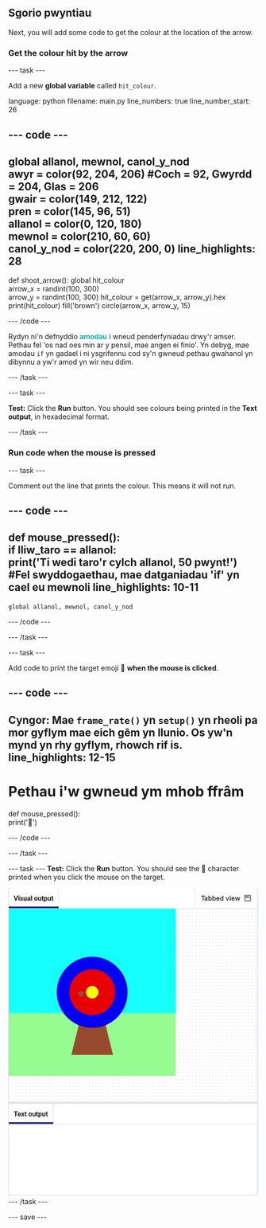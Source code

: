 ## Sgorio pwyntiau

Next, you will add some code to get the colour at the location of the arrow.

### Get the colour hit by the arrow

--- task ---

Add a new **global variable** called `hit_colour`.

language: python filename: main.py line_numbers: true line_number_start: 26


--- code ---
---
global allanol, mewnol, canol_y_nod    
awyr = color(92, 204, 206) #Coch = 92, Gwyrdd = 204, Glas = 206    
gwair = color(149, 212, 122)    
pren = color(145, 96, 51)    
allanol = color(0, 120, 180)    
mewnol = color(210, 60, 60)   
canol_y_nod = color(220, 200, 0)
line_highlights: 28
---
def shoot_arrow(): global hit_colour  
arrow_x = randint(100, 300)  
arrow_y = randint(100, 300) hit_colour = get(arrow_x, arrow_y).hex print(hit_colour) fill('brown') circle(arrow_x, arrow_y, 15)

--- /code ---

Rydyn ni'n defnyddio <span style="color: #0faeb0; font-weight: bold;">amodau</span> i wneud penderfyniadau drwy'r amser. Pethau fel 'os nad oes min ar y pensil, mae angen ei finio'. Yn debyg, mae amodau `if` yn gadael i ni ysgrifennu cod sy'n gwneud pethau gwahanol yn dibynnu a yw'r amod yn wir neu ddim.

--- /task ---

--- task ---

**Test:** Click the **Run** button. You should see colours being printed in the **Text output**, in hexadecimal format.

--- /task ---

### Run code when the mouse is pressed

--- task ---

Comment out the line that prints the colour. This means it will not run.

--- code ---
---
def mouse_pressed():     
if lliw_taro == allanol:      
print('Ti wedi taro'r cylch allanol, 50 pwynt!') #Fel swyddogaethau, mae datganiadau 'if' yn cael eu mewnoli
line_highlights: 10-11
---

    global allanol, mewnol, canol_y_nod

--- /code ---

--- /task ---

--- task ---

Add code to print the target emoji 🎯 **when the mouse is clicked**.

--- code ---
---
**Cyngor:** Mae `frame_rate()` yn `setup()` yn rheoli pa mor gyflym mae eich gêm yn llunio. Os yw'n mynd yn rhy gyflym, rhowch rif is.
line_highlights: 12-15
---
# Pethau i'w gwneud ym mhob ffrâm
def mouse_pressed():    
print('🎯')

--- /code ---

--- /task ---

--- task --- **Test:** Click the **Run** button. You should see the 🎯 character printed when you click the mouse on the target.

![target emoji printed when mouse clicked](images/target_printed.gif) --- /task ---

--- save ---